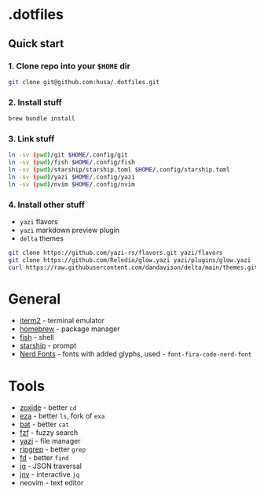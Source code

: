 # .dotfiles

## Quick start

### 1. Clone repo into your `$HOME` dir

```sh
git clone git@github.com:husa/.dotfiles.git
```

### 2. Install stuff

```sh
brew bundle install
```

### 3. Link stuff

```sh
ln -sv (pwd)/git $HOME/.config/git
ln -sv (pwd)/fish $HOME/.config/fish
ln -sv (pwd)/starship/starship.toml $HOME/.config/starship.toml
ln -sv (pwd)/yazi $HOME/.config/yazi
ln -sv (pwd)/nvim $HOME/.config/nvim
```

### 4. Install other stuff

* `yazi` flavors
* `yazi` markdown preview plugin
* `delta` themes
```sh
git clone https://github.com/yazi-rs/flavors.git yazi/flavors
git clone https://github.com/Reledia/glow.yazi yazi/plugins/glow.yazi
curl https://raw.githubusercontent.com/dandavison/delta/main/themes.gitconfig > git/delta.themes.gitconfig
```

# General

* [iterm2](https://iterm2.com/) - terminal emulator
* [homebrew](https://brew.sh/) - package manager
* [fish](https://fishshell.com/) - shell
* [starship](https://starship.rs/) - prompt
* [Nerd Fonts](https://github.com/ryanoasis/nerd-fonts) - fonts with added glyphs, used - `font-fira-code-nerd-font`

# Tools

* [zoxide](https://github.com/ajeetdsouza/zoxide) - better `cd`
* [eza](https://github.com/ajeetdsouza/zoxide) - better `ls`, fork of `exa`
* [bat](https://github.com/sharkdp/bat) - better `cat`
* [fzf](https://github.com/junegunn/fzf) - fuzzy search
* [yazi](https://github.com/sxyazi/yazi) - file manager
* [ripgrep](https://github.com/BurntSushi/ripgrep) - better `grep`
* [fd](https://github.com/sharkdp/fd) - better `find`
* [jq](https://github.com/jqlang/jq) - JSON traversal
* [jnv](https://github.com/ynqa/jnv) - interactive `jq`
* neovim - text editor
